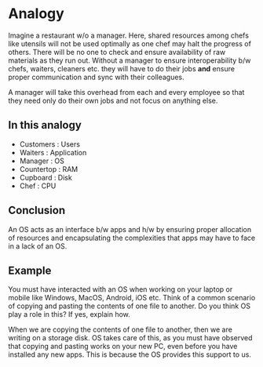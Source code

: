 # Analogy

Imagine a restaurant w/o a manager. Here, shared resources among chefs like
utensils will not be used optimally as one chef may halt the progress of others.
There will be no one to check and ensure availability of raw materials as they
run out. Without a manager to ensure interoperability b/w chefs, waiters, cleaners
etc. they will have to do their jobs **and** ensure proper communication and sync
with their colleagues.

A manager will take this overhead from each and every employee so that they need
only do their own jobs and not focus on anything else.

## In this analogy

- Customers     : Users
- Waiters       : Application
- Manager       : OS
- Countertop    : RAM
- Cupboard      : Disk
- Chef          : CPU

## Conclusion

An OS acts as an interface b/w apps and h/w by ensuring proper allocation of
resources and encapsulating the complexities that apps may have to face in a lack
of an OS.

## Example

You must have interacted with an OS when working on your laptop or mobile like
Windows, MacOS, Android, iOS etc. Think of a common scenario of copying and
pasting the contents of one file to another. Do you think OS play a role in this?
If yes, explain how.

When we are copying the contents of one file to another, then we are writing on a
storage disk. OS takes care of this, as you must have observed that copying and
pasting works on your new PC, even before you have installed any new apps. This
is because the OS provides this support to us.
